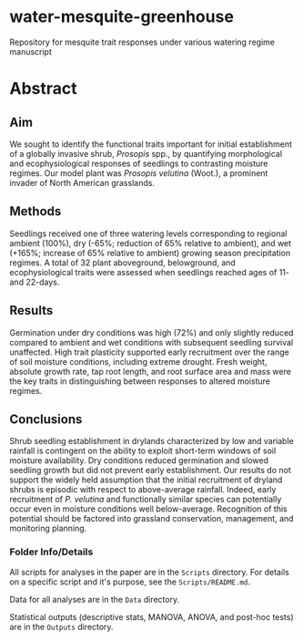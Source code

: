 # water-mesquite-greenhouse
Repository for mesquite trait responses under various watering regime manuscript

# Abstract

## Aim
We sought to identify the functional traits important for initial establishment of a globally invasive shrub, _Prosopis_ spp., by quantifying morphological and ecophysiological responses of seedlings to contrasting moisture regimes. Our model plant was _Prosopis velutina_ (Woot.), a prominent invader of North American grasslands. 

## Methods
Seedlings received one of three watering levels corresponding to regional ambient (100%), dry (-65%; reduction of 65% relative to ambient), and wet (+165%; increase of 65% relative to ambient) growing season precipitation regimes. A total of 32 plant aboveground, belowground, and ecophysiological traits were assessed when seedlings reached ages of 11- and 22-days. 

## Results
Germination under dry conditions was high (72%) and only slightly reduced compared to ambient and wet conditions with subsequent seedling survival unaffected. High trait plasticity supported early recruitment over the range of soil moisture conditions, including extreme drought. Fresh weight, absolute growth rate, tap root length, and root surface area and mass were the key traits in distinguishing between responses to altered moisture regimes.

## Conclusions
Shrub seedling establishment in drylands characterized by low and variable rainfall is contingent on the ability to exploit short-term windows of soil moisture availability. Dry conditions reduced germination and slowed seedling growth but did not prevent early establishment. Our results do not support the widely held assumption that the initial recruitment of dryland shrubs is episodic with respect to above-average rainfall. Indeed, early recruitment of _P. velutina_ and functionally similar species can potentially occur even in moisture conditions well below-average. Recognition of this potential should be factored into grassland conservation, management, and monitoring planning.

### Folder Info/Details
All scripts for analyses in the paper are in the `Scripts` directory. For details on a specific script and it's purpose, see the `Scripts/README.md`.

Data for all analyses are in the `Data` directory.

Statistical outputs (descriptive stats, MANOVA, ANOVA, and post-hoc tests) are in the `Outputs` directory.
